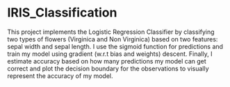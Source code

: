 # IRIS_Classification
This project implements the Logistic Regression Classifier by classifying two types of flowers  (Virginica and Non Virginica) based on two features: sepal width and sepal length.   I use the sigmoid function for predictions and train my model using gradient (w.r.t bias and weights) descent.   Finally, I estimate accuracy based on how many predictions my model can get correct and plot the decision boundary for the observations to visually represent the accuracy of my model.
